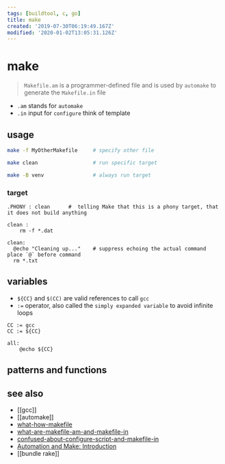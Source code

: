 ```yaml
---
tags: [buildtool, c, go]
title: make
created: '2019-07-30T06:19:49.167Z'
modified: '2020-01-02T13:05:31.126Z'
---
```


# make

> `Makefile.am` is a programmer-defined file and is used by `automake` to generate the `Makefile.in` file 

- `.am` stands for `automake`
- `.in` input for `configure` think of template

## usage

```sh
make -f MyOtherMakefile     # specify other file

make clean                  # run specific target

make -B venv                # always run target
```

### target
```make
.PHONY : clean      #  telling Make that this is a phony target, that it does not build anything

clean :
	rm -f *.dat
```

```make
clean:
  @echo "Cleaning up..."    # suppress echoing the actual command place `@` before command
  rm *.txt
```

## variables
- `${CC}` and `$(CC)` are valid references to call `gcc`
- `:=` operator, also called the `simply expanded variable` to avoid infinite loops
```make
CC := gcc
CC := ${CC}

all:
    @echo ${CC}
```

## patterns and functions

## see also
- [[gcc]]
- [[automake]]
- [what-how-makefile](https://opensource.com/article/18/8/what-how-makefile)
- [what-are-makefile-am-and-makefile-in](https://stackoverflow.com/questions/2531827/what-are-makefile-am-and-makefile-in)
- [confused-about-configure-script-and-makefile-in](https://stackoverflow.com/a/26832773/2087704)
- [Automation and Make: Introduction](http://swcarpentry.github.io/make-novice/01-intro/index.html)
- [[bundle rake]]
